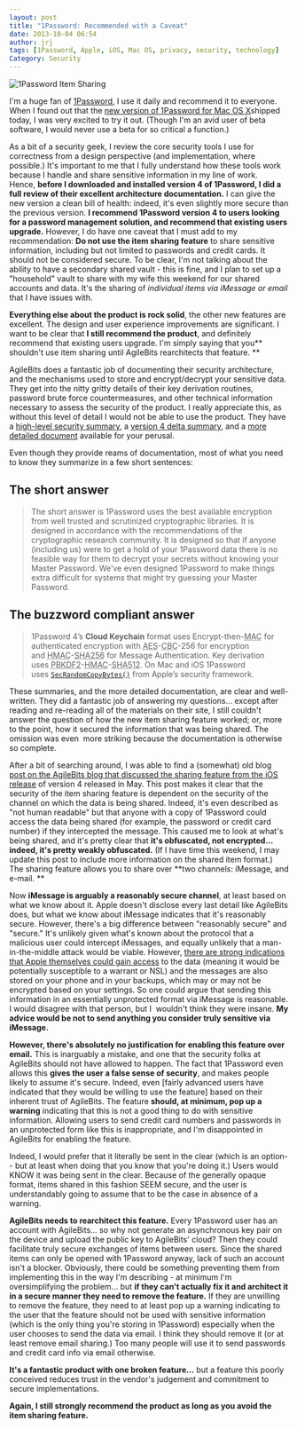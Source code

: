 ```yaml
---
layout: post
title: "1Password: Recommended with a Caveat"
date: 2013-10-04 06:54
author: jrj
tags: [1Password, Apple, iOS, Mac OS, privacy, security, technology]
Category: Security
---
```


![1Password Item Sharing](http://jrjblog.constellationofideas.com/wp-content/uploads/sites/9/2013/10/1passwordSharing.png "1Password Item Sharing")

I'm a huge fan of [1Password](https://agilebits.com/onepassword), I use it daily and recommend it to everyone. When I found out that the [new version of 1Password for Mac OS X](https://agilebits.com/onepassword/mac)shipped today, I was very excited to try it out. (Though I'm an avid user of beta software, I would never use a beta for so critical a function.)

As a bit of a security geek, I review the core security tools I use for correctness from a design perspective (and implementation, where possible.) It's important to me that I fully understand how these tools work because I handle and share sensitive information in my line of work. Hence, **before I downloaded and installed version 4 of 1Password, I did a full review of their excellent architecture documentation.** I can give the new version a clean bill of health: indeed, it's even slightly more secure than the previous version. **I recommend 1Password version 4 to users looking for a password management solution, and recommend that existing users upgrade.** However, I do have one caveat that I must add to my recommendation: **Do not use the item sharing feature** to share sensitive information, including but not limited to passwords and credit cards. It should not be considered secure. To be clear, I'm not talking about the ability to have a secondary shared vault - this is fine, and I plan to set up a "household" vault to share with my wife this weekend for our shared accounts and data. It's the sharing of *individual items via iMessage or email* that I have issues with.

**Everything else about the product is rock solid**, the other new features are excellent. The design and user experience improvements are significant. I want to be clear that **I still recommend the product**, and definitely recommend that existing users upgrade. I'm simply saying that you** shouldn't use item sharing until AgileBits rearchitects that feature. **

AgileBits does a fantastic job of documenting their security architecture, and the mechanisms used to store and encrypt/decrypt your sensitive data. They get into the nitty gritty details of their key derivation routines, password brute force countermeasures, and other technical information necessary to assess the security of the product. I really appreciate this, as without this level of detail I would not be able to use the product. They have a [high-level security summary](http://learn.agilebits.com/1Password4/Security/security-overview.html), a [version 4 delta summary](http://learn.agilebits.com/1Password4/Security/1P4-security-changes.html), and a [more detailed document](http://learn.agilebits.com/1Password4/Security/keychain-design.html) available for your perusal.

Even though they provide reams of documentation, most of what you need to know they summarize in a few short sentences:

## The short answer

> The short answer is 1Password uses the best available encryption from well trusted and scrutinized cryptographic libraries. It is designed in accordance with the recommendations of the cryptographic research community. It is designed so that if anyone (including us) were to get a hold of your 1Password data there is no feasible way for them to decrypt your secrets without knowing your Master Password. We’ve even designed 1Password to make things extra difficult for systems that might try guessing your Master Password.

## The buzzword compliant answer

> 1Password 4’s **Cloud Keychain** format uses Encrypt-then-<abbr title="Message Authentication Code">MAC</abbr> for authenticated encryption with <abbr title="Advanced Encryption Standard">AES</abbr>-<abbr title="Cipher-block chaining">CBC</abbr>-256 for encryption and <abbr title="Hash-Based Message Authentication Code">HMAC</abbr>-<abbr title="256-bit Secure Hash Algorithm">SHA256</abbr> for Message Authentication. Key derivation uses <abbr title="Password Based Key Derivation Function Version 2">PBKDF2</abbr>-<abbr title="Hash-Based Message Authentication Code">HMAC</abbr>-<abbr title="512-bit Secure Hash Algorithm">SHA512</abbr>. On Mac and iOS 1Password uses [`SecRandomCopyBytes()`](http://developer.apple.com/library/ios/#documentation/Security/Reference/RandomizationReference/Reference/reference.html) from Apple’s security framework.

These summaries, and the more detailed documentation, are clear and well-written. They did a fantastic job of answering my questions... except after reading and re-reading all of the materials on their site, I still couldn't answer the question of how the new item sharing feature worked; or, more to the point, how it secured the information that was being shared. The omission was even  more striking because the documentation is otherwise so complete.

After a bit of searching around, I was able to find a (somewhat) old blog [post on the AgileBits blog that discussed the sharing feature from the iOS release](http://blog.agilebits.com/2013/05/14/understanding-sharing/) of version 4 released in May. This post makes it clear that the security of the item sharing feature is dependent on the security of the channel on which the data is being shared. Indeed, it's even described as "not human readable" but that anyone with a copy of 1Password could access the data being shared (for example, the password or credit card number) if they intercepted the message. This caused me to look at what's being shared, and it's pretty clear that **it's obfuscated, not encrypted... indeed, it's pretty weakly obfuscated.** (If I have time this weekend, I may update this post to include more information on the shared item format.) The sharing feature allows you to share over **two channels: iMessage, and e-mail. **

Now **iMessage is arguably a reasonably secure channel**, at least based on what we know about it. Apple doesn't disclose every last detail like AgileBits does, but what we know about iMessage indicates that it's reasonably secure. However, there's a big difference between "reasonably secure" and "secure." It's unlikely given what's known about the protocol that a malicious user could intercept iMessages, and equally unlikely that a man-in-the-middle attack would be viable. However, [there are strong indications that Apple themselves could gain access](http://blog.cryptographyengineering.com/2013/06/can-apple-read-your-imessages.html) to the data (meaning it would be potentially susceptible to a warrant or NSL) and the messages are also stored on your phone and in your backups, which may or may not be encrypted based on your settings. So one could argue that sending this information in an essentially unprotected format via iMessage is reasonable. I would disagree with that person, but I  wouldn't think they were insane. **My advice would be not to send anything you consider truly sensitive via iMessage.**

**However, there's absolutely no justification for enabling this feature over email.** This is inarguably a mistake, and one that the security folks at AgileBits should not have allowed to happen. The fact that 1Password even allows this **gives the user a false sense of security**, and makes people likely to assume it's secure. Indeed, even [fairly advanced users have indicated that they would be willing to use the feature] based on their inherent trust of AgileBits. The feature **should, at minimum, pop up a warning** indicating that this is not a good thing to do with sensitive information. Allowing users to send credit card numbers and passwords in an unprotected form like this is inappropriate, and I'm disappointed in AgileBits for enabling the feature.

Indeed, I would prefer that it literally be sent in the clear (which is an option-- but at least when doing that you know that you're doing it.) Users would KNOW it was being sent in the clear. Because of the generally opaque format, items shared in this fashion SEEM secure, and the user is understandably going to assume that to be the case in absence of a warning.

**AgileBits needs to rearchitect this feature.** Every 1Password user has an account with AgileBits... so why not generate an asynchronous key pair on the device and upload the public key to AgileBits' cloud? Then they could facilitate truly secure exchanges of items between users. Since the shared items can only be opened with 1Password anyway, lack of such an account isn't a blocker. Obviously, there could be something preventing them from implementing this in the way I'm describing - at minimum I'm oversimplifying the problem... but **if they can't actually fix it and architect it in a secure manner they need to remove the feature.** If they are unwilling to remove the feature, they need to at least pop up a warning indicating to the user that the feature should not be used with sensitive information (which is the only thing you're storing in 1Password) especially when the user chooses to send the data via email. I think they should remove it (or at least remove email sharing.) Too many people will use it to send passwords and credit card info via email otherwise.

**It's a fantastic product with one broken feature...** but a feature this poorly conceived reduces trust in the vendor's judgement and commitment to secure implementations.

**Again, I still strongly recommend the product as long as you avoid the item sharing feature.**
